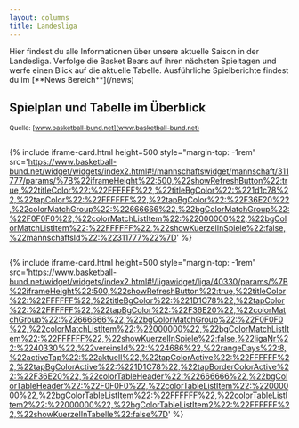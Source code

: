 ```yaml
---
layout: columns
title: Landesliga
---
```


<div class="column is-12" markdown="1">
Hier findest du alle Informationen über unsere aktuelle Saison in der Landesliga. Verfolge die Basket Bears auf ihren nächsten Spieltagen und werfe einen Blick auf die aktuelle Tabelle. Ausführliche Spielberichte findest du im [**News Bereich**](/news)

## Spielplan und Tabelle im Überblick
<sup>Quelle: [www.basketball-bund.net](www.basketball-bund.net)</sup>
</div>

<div class="column is-12-mobile is-6-tablet is-5-desktop">

{% include iframe-card.html height=500 style="margin-top: -1rem" src='https://www.basketball-bund.net/widget/widgets/index2.html#!/mannschaftswidget/mannschaft/311777/params/%7B%22iframeHeight%22:500,%22showRefreshButton%22:true,%22titleColor%22:%22FFFFFF%22,%22titleBgColor%22:%221d1c78%22,%22tapColor%22:%22FFFFFF%22,%22tapBgColor%22:%22F36E20%22,%22colorMatchGroup%22:%22666666%22,%22bgColorMatchGroup%22:%22F0F0F0%22,%22colorMatchListItem%22:%22000000%22,%22bgColorMatchListItem%22:%22FFFFFF%22,%22showKuerzelInSpiele%22:false,%22mannschaftsId%22:%22311777%22%7D' %}

</div>

<div class="column is-12-mobile is-6-tablet is-7-desktop">

{% include iframe-card.html height=500 style="margin-top: -1rem" src='https://www.basketball-bund.net/widget/widgets/index2.html#!/ligawidget/liga/40330/params/%7B%22iframeHeight%22:500,%22showRefreshButton%22:true,%22titleColor%22:%22FFFFFF%22,%22titleBgColor%22:%221D1C78%22,%22tapColor%22:%22FFFFFF%22,%22tapBgColor%22:%22F36E20%22,%22colorMatchGroup%22:%22666666%22,%22bgColorMatchGroup%22:%22F0F0F0%22,%22colorMatchListItem%22:%22000000%22,%22bgColorMatchListItem%22:%22FFFFFF%22,%22showKuerzelInSpiele%22:false,%22ligaNr%22:%2240330%22,%22vereinsId%22:%224686%22,%22rangeDays%22:8,%22activeTap%22:%22aktuell%22,%22tapColorActive%22:%22FFFFFF%22,%22tapBgColorActive%22:%221D1C78%22,%22tapBorderColorActive%22:%22F36E20%22,%22colorTableHeader%22:%22666666%22,%22bgColorTableHeader%22:%22F0F0F0%22,%22colorTableListItem%22:%22000000%22,%22bgColorTableListItem%22:%22FFFFFF%22,%22colorTableListItem2%22:%22000000%22,%22bgColorTableListItem2%22:%22FFFFFF%22,%22showKuerzelInTabelle%22:false%7D' %}

</div>
